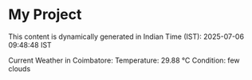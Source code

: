 # My Project

This content is dynamically generated in Indian Time (IST): 2025-07-06 09:48:48 IST


Current Weather in Coimbatore:
Temperature: 29.88 °C
Condition: few clouds
